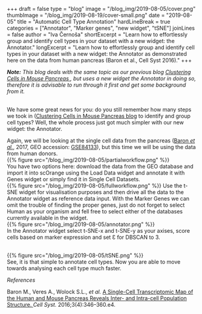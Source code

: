 +++
draft = false
type = "blog"
image = "/blog_img/2019-08-05/cover.png"
thumbImage = "/blog_img/2019-08-19/cover-small.png"
date = "2019-08-05"
title = "Automatic Cell Type Annotation"
hardLineBreak = true 
categories = ["Annotator", "Marker genes", "new widget", "tSNE"]
joinLines = false
author = "Iva Černoša"
shortExcerpt = "Learn how to effortlessly group and identify cell types in your dataset with a new widget: the Annotator." 
longExcerpt = "Learn how to effortlessly group and identify cell types in your dataset with a new widget: the Annotator as demonstrated here on the data from human pancreas (Baron et al., Cell Syst 2016)." 
+++

<i><b>Note:</b> This blog deals with the same topic as our previous blog <a href=" https://singlecell.biolab.si/blog/2019-03-pancreas-baron-cellsyst2016/ "> Clustering Cells in Mouse Pancreas </a>, but uses a new widget the Annotator in doing so, therefore it is advisable to run through it first and get some background from it. </i>
<br>
<br>

We have some great news for you: do you still remember how many steps we took in (<a href="https://singlecell.biolab.si/blog/2019-03-pancreas-baron-cellsyst2016/">Clustering Cells in Mouse Pancreas blog</a>  to identify and group cell types? Well, the whole process just got much simpler with our new widget: the Annotator. 
<br>

Again, we will be looking at the single cell data from the pancreas (<a href="https://www.ncbi.nlm.nih.gov/pmc/articles/PMC5228327/">Baron <i>et al.</i></a>, 2017, GEO accession: <a href="https://www.ncbi.nlm.nih.gov/geo/query/acc.cgi?acc=GSE84133">GSE84133</a>), but this time we will be using the data from human donors. 
\
{{% figure src="/blog_img/2019-08-05/partialworkflow.png" %}}
\
You have two options here: download the data from the GEO database and import it into scOrange using the Load Data widget and annotate it with Genes widget or simply find it in Single Cell Datasets.
\
{{% figure src="/blog_img/2019-08-05/fullworkflow.png" %}}
Use the t-SNE widget for visualisation purposes and then drive all the data to the Annotator widget as reference data input. With the Marker Genes we can omit the trouble of finding the proper genes, just do not forget to select Human as your organism and fell free to select either of the databases currently available in the widget. 
\
{{% figure src="/blog_img/2019-08-05/annotator.png" %}}
\
In the Annotator widget select t-SNE-x and t-SNE-y as your axises, score cells based on marker expression and set Ɛ for DBSCAN to 3. 

<!--razloži Ɛ for DBSCAN -->
\
{{% figure src="/blog_img/2019-08-05/tSNE.png" %}}
\
See, it is that simple to annotate cell types. Now you are able to move towards analysing each cell type much faster. 


*References*

Baron M., Veres A., Wolock S.L., <i>et al.</i> <a href="https://www.ncbi.nlm.nih.gov/pmc/articles/PMC5228327/">A Single-Cell Transcriptomic Map of the Human and Mouse Pancreas Reveals Inter- and Intra-cell Population Structure. </a> <i>Cell Syst.</i> 2016;3(4):346–360.e4. 

